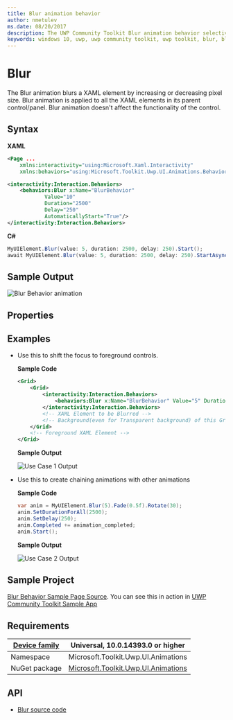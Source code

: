 ```yaml
---
title: Blur animation behavior
author: nmetulev
ms.date: 08/20/2017
description: The UWP Community Toolkit Blur animation behavior selectively blurs a XAML element by increasing or decreasing pixel size
keywords: windows 10, uwp, uwp community toolkit, uwp toolkit, blur, blur animation
---
```


# Blur

The Blur animation blurs a XAML element by increasing or decreasing pixel size. Blur animation is applied to all the XAML elements in its parent control/panel. Blur animation doesn't affect the functionality of the control.

## Syntax

**XAML**

```xml
<Page ...
    xmlns:interactivity="using:Microsoft.Xaml.Interactivity"  
    xmlns:behaviors="using:Microsoft.Toolkit.Uwp.UI.Animations.Behaviors"/>

<interactivity:Interaction.Behaviors>
    <behaviors:Blur x:Name="BlurBehavior" 
            Value="10" 
            Duration="2500" 
            Delay="250" 
            AutomaticallyStart="True"/>
</interactivity:Interaction.Behaviors>
```

**C#**

```csharp
MyUIElement.Blur(value: 5, duration: 2500, delay: 250).Start();
await MyUIElement.Blur(value: 5, duration: 2500, delay: 250).StartAsync();  //Blur animation can be awaited
```

## Sample Output

![Blur Behavior animation](https://github.com/Vijay-Nirmal/UWPCommunityToolkit/blob/DocImprovements/docs/resources/images/Animations/Blur/Sample-Output.gif)

## Properties



## Examples

- Use this to shift the focus to foreground controls.

    **Sample Code**
    ```xml
    <Grid>
        <Grid>
            <interactivity:Interaction.Behaviors>
                <behaviors:Blur x:Name="BlurBehavior" Value="5" Duration="2500" Delay="0" AutomaticallyStart="True"/>
            </interactivity:Interaction.Behaviors>
            <!-- XAML Element to be Blurred -->
            <!-- Background(even for Transparent background) of this Grid will also be Blurred -->
        </Grid>
        <!-- Foreground XAML Element -->
    </Grid>
    ```
    **Sample Output**

    ![Use Case 1 Output](https://github.com/Vijay-Nirmal/UWPCommunityToolkit/blob/DocImprovements/docs/resources/images/Animations/Blur/Use-Case-1.gif)

- Use this to create chaining animations with other animations

    **Sample Code**
    ```csharp
    var anim = MyUIElement.Blur(5).Fade(0.5f).Rotate(30);
    anim.SetDurationForAll(2500);
    anim.SetDelay(250);
    anim.Completed += animation_completed;
    anim.Start();
    ```
    **Sample Output**

    ![Use Case 2 Output](https://github.com/Vijay-Nirmal/UWPCommunityToolkit/blob/DocImprovements/docs/resources/images/Animations/Chaining-Animations-Blur-Fade-Rotate.gif)

## Sample Project

[Blur Behavior Sample Page Source](https://github.com/Microsoft/UWPCommunityToolkit/tree/master/Microsoft.Toolkit.Uwp.SampleApp/SamplePages/Blur). You can see this in action in [UWP Community Toolkit Sample App](https://www.microsoft.com/store/apps/9NBLGGH4TLCQ)

## Requirements

| [Device family](http://go.microsoft.com/fwlink/p/?LinkID=526370) | Universal, 10.0.14393.0 or higher   |
| ---------------------------------------------------------------- | ----------------------------------- |
| Namespace                                                        | Microsoft.Toolkit.Uwp.UI.Animations |
| NuGet package | [Microsoft.Toolkit.Uwp.UI.Animations](https://www.nuget.org/packages/Microsoft.Toolkit.Uwp.UI.Animations/) |

## API

* [Blur source code](https://github.com/Microsoft/UWPCommunityToolkit/blob/master/Microsoft.Toolkit.Uwp.UI.Animations/Behaviors/Blur.cs)
